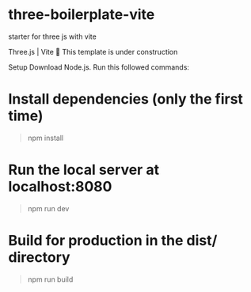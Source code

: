 # three-boilerplate-vite
starter for three js with vite


Three.js | Vite
🚧 This template is under construction

Setup
Download Node.js. Run this followed commands:

# Install dependencies (only the first time)
> npm install

# Run the local server at localhost:8080
> npm run dev

# Build for production in the dist/ directory
> npm run build
